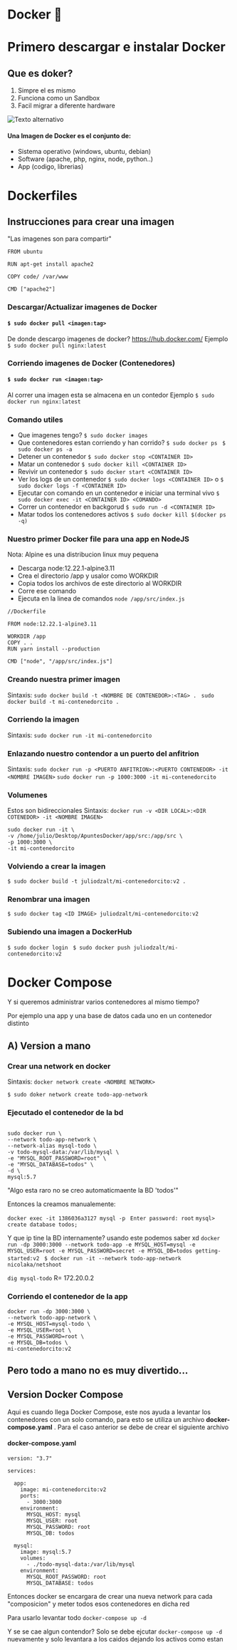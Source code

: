 # Docker :whale:


# Primero descargar e instalar Docker

## Que es doker?
1. Simpre el es mismo 
2. Funciona como un Sandbox
3. Facil migrar a diferente hardware

![Texto alternativo](./d1.jpg)

#### Una Imagen de Docker es el conjunto de: 
- Sistema operativo (windows, ubuntu, debian)
- Software (apache, php, nginx, node, python..)
- App (codigo, librerias)


# Dockerfiles
## Instrucciones para crear una imagen
"Las imagenes son para compartir"
~~~
FROM ubuntu

RUN apt-get install apache2

COPY code/ /var/www

CMD ["apache2"]
~~~


### Descargar/Actualizar imagenes de Docker
#### `$ sudo docker pull <imagen:tag>`
De donde descargo imagenes de docker? https://hub.docker.com/
Ejemplo `$ sudo docker pull nginx:latest`


### Corriendo imagenes de Docker (Contenedores)
#### `$ sudo docker run <imagen:tag>`
Al correr una imagen esta se almacena en un contedor
Ejemplo `$ sudo docker run nginx:latest` 



### Comando utiles
- Que imagenes tengo? `$ sudo docker images `
- Que contenedores estan corriendo y han corrido? `$ sudo docker ps ` `$ sudo docker ps -a`
- Detener un contenedor `$ sudo docker stop <CONTAINER ID>`
- Matar un contenedor `$ sudo docker kill <CONTAINER ID>`
- Revivir un contenedor `$ sudo docker start <CONTAINER ID>`
- Ver los logs de un contenedor `$ sudo docker logs <CONTAINER ID>` o  `$ sudo docker logs -f <CONTAINER ID>`
- Ejecutar con comando en un contenedor e iniciar una terminal vivo `$ sudo docker exec -it <CONTAINER ID> <COMANDO>`
- Correr un contenedor en backgorud `$ sudo run -d <CONTAINER ID>`
- Matar todos los contenedores activos ` $ sudo docker kill $(docker ps -q) `


### Nuestro primer Docker file para una app en NodeJS
Nota: Alpine es una distribucion linux muy pequena
- Descarga node:12.22.1-alpine3.11
- Crea el directorio /app y usalor como WORKDIR
- Copia todos los archivos de este directorio al WORKDIR
- Corre ese comando
- Ejecuta en la linea de comandos `node /app/src/index.js`

~~~
//Dockerfile

FROM node:12.22.1-alpine3.11

WORKDIR /app
COPY . .
RUN yarn install --production

CMD ["node", "/app/src/index.js"]
~~~

### Creando nuestra primer imagen
Sintaxis: `sudo docker build -t <NOMBRE DE CONTENEDOR>:<TAG> . `
` sudo docker build -t mi-contenedorcito . `

### Corriendo la imagen
Sintaxis: `sudo docker run -it mi-contenedorcito`


### Enlazando nuestro contendor a un puerto del anfitrion
Sintaxis: `sudo docker run -p <PUERTO ANFITRION>:<PUERTO CONTENEDOR> -it <NOMBRE IMAGEN>`
`sudo docker run -p 1000:3000 -it mi-contenedorcito`


### Volumenes
Estos son bidireccionales
Sintaxis: `docker run -v <DIR LOCAL>:<DIR COTENEDOR> -it <NOMBRE IMAGEN>`
```
sudo docker run -it \
-v /home/julio/Desktop/ApuntesDocker/app/src:/app/src \
-p 1000:3000 \
-it mi-contenedorcito
```

### Volviendo a crear la imagen
`$ sudo docker build -t juliodzalt/mi-contenedorcito:v2 . `

### Renombrar una imagen
`$ sudo docker tag <ID IMAGE> juliodzalt/mi-contenedorcito:v2 `

### Subiendo una imagen a DockerHub
`$ sudo docker login `
`$ sudo docker push juliodzalt/mi-contenedorcito:v2 `



# Docker Compose
Y si queremos administrar varios contenedores al mismo tiempo?

Por ejemplo una app y una base de datos cada uno en un contenedor distinto

## A) Version a mano

### Crear una network en docker
Sintaxis: `docker network create <NOMBRE NETWORK>`

`$ sudo doker network create todo-app-network`

### Ejecutado el contenedor de la bd
~~~

sudo docker run \
--network todo-app-network \
--network-alias mysql-todo \
-v todo-mysql-data:/var/lib/mysql \
-e "MYSQL_ROOT_PASSWORD=root" \
-e "MYSQL_DATABASE=todos" \
-d \
mysql:5.7

~~~

"Algo esta raro no se creo automaticmaente la BD 'todos'"

Entonces la creamos manualemente:

` docker exec -it 1386036a3127 mysql -p `
` Enter password: root`
` mysql> create database todos; `

Y que ip tine la BD internamente? usando este podemos saber xd
` docker run -dp 3000:3000 --network todo-app -e MYSQL_HOST=mysql -e MYSQL_USER=root -e MYSQL_PASSWORD=secret -e MYSQL_DB=todos getting-started:v2 `
` $ docker run -it --network todo-app-network nicolaka/netshoot`

` dig mysql-todo ` R= 172.20.0.2


### Corriendo el contenedor de la app
~~~
docker run -dp 3000:3000 \
--network todo-app-network \
-e MYSQL_HOST=mysql-todo \
-e MYSQL_USER=root \
-e MYSQL_PASSWORD=root \
-e MYSQL_DB=todos \
mi-contenedorcito:v2
~~~


## Pero todo a mano no es muy divertido... 

## Version Docker Compose

Aqui es cuando llega Docker Compose, este nos ayuda a levantar los contenedores con un solo comando, para esto se utiliza un archivo **docker-compose.yaml** .
Para el caso anterior se debe de crear el siguiente archivo

#### docker-compose.yaml
~~~
version: "3.7"

services:

  app:
    image: mi-contenedorcito:v2
    ports:
      - 3000:3000
    environment:
      MYSQL_HOST: mysql
      MYSQL_USER: root
      MYSQL_PASSWORD: root
      MYSQL_DB: todos
  
  mysql:
    image: mysql:5.7
    volumes:
      - ./todo-mysql-data:/var/lib/mysql
    environment:
      MYSQL_ROOT_PASSWORD: root
      MYSQL_DATABASE: todos
~~~

Entonces docker se encargara de crear una nueva network para cada "composicion" y meter todos esos contenedores en dicha red

Para usarlo levantar todo `docker-compose up -d`

Y se se cae algun contendor? Solo se debe ejcutar `docker-compose up -d` nuevamente y solo levantara a los caidos dejando los activos como estan

